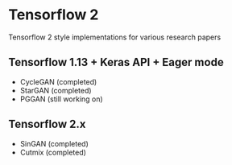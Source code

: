 # Tensorflow 2

Tensorflow 2 style implementations for various research papers 

## Tensorflow 1.13 + Keras API + Eager mode
  - CycleGAN (completed) 
  - StarGAN (completed) 
  - PGGAN (still working on) 
 
## Tensorflow 2.x
  - SinGAN (completed) 
  - Cutmix (completed) 
